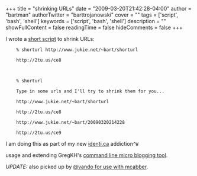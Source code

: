+++
title = "shrinking URLs"
date = "2009-03-20T21:42:28-04:00"
author = "bartman"
authorTwitter = "barttrojanowski"
cover = ""
tags = ['script', 'bash', 'shell']
keywords = ['script', 'bash', 'shell']
description = ""
showFullContent = false
readingTime = false
hideComments = false
+++

I wrote a [short script](/~bart/scripts//shorturl/shorturl) to shrink URLs:



        % shorturl http://www.jukie.net/~bart/shorturl

        http://2tu.us/ce8



        % shorturl

        Type in some urls and I'll try to shrink them for you...

        http://www.jukie.net/~bart/shorturl

        http://2tu.us/ce8

        http://www.jukie.net/~bart/20090320214228

        http://2tu.us/ce9



I am doing this as part of my new [identi.ca](http://identi.ca/barttrojanowski) addiction`^W`

usage and extending GregKH's [command line micro blogging tool](http://github.com/bartman/bti/commits/master).



*UPDATE:* also picked up by [@vando for use with mcabber](http://identi.ca/notice/21908233).
